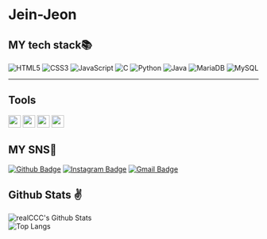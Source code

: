 # Jein-Jeon



<h2 align>MY tech stack📚</h2>
<p>
  <img alt="HTML5" src="https://img.shields.io/badge/-HTML5-red?style=for-the-badge&logo=html5&logoColor=ffffff" />
  <img alt="CSS3" src="https://img.shields.io/badge/-CSS3-blue?style=for-the-badge&logo=CSS3" />
  <img alt="JavaScript" src="https://img.shields.io/badge/-JavaScript-F7DF1E?style=for-the-badge&logo=JavaScript&logoColor=black" />
  <img alt="C" src="https://img.shields.io/badge/C-00599C?style=for-the-badge&logo=c&logoColor=white" />
  <img alt="Python" src="https://img.shields.io/badge/Python-3776AB?style=for-the-badge&logo=python&logoColor=white" />
  <img alt="Java" src="https://img.shields.io/badge/Java-007396.svg?&style=for-the-badge&logo=Java&logoColor=white" />
  <img alt="MariaDB" src="https://img.shields.io/badge/MariaDB-003545?style=for-the-badge&logo=MariaDB&logoColor=white" />
  <img alt="MySQL" src="https://img.shields.io/badge/MySQL-4479A1?style=for-the-badge&logo=MySQL&logoColor=white" />


</p>
<hr>

## Tools

[<img src="https://img.shields.io/badge/Eclipse%20IDE-2C2255.svg?&style=flat&logo=Eclipse%20IDE&logoColor=white" height="25">](https://www.eclipse.org/ide/)
[<img src="https://img.shields.io/badge/Visual%20Studio%20Code-007ACC.svg?&style=flat&logo=Visual%20Studio%20Code&logoColor=white" height="25">](https://code.visualstudio.com/)
[<img src="https://img.shields.io/badge/Android%20Studio-3DDC84.svg?&style=flat&logo=Android%20Studio&logoColor=white" height="25">](https://developer.android.com/studio)
[<img src="https://img.shields.io/badge/Spring-6DB33F?style=flat&logo=spring&logoColor=white" height="25">](https://spring.io/)





## MY SNS📲

[![Github Badge](https://img.shields.io/badge/GitHub-100000?style=flat&logo=github&logoColor=white)](https://github.com/realCCC)
[![Instagram Badge](https://img.shields.io/badge/-@zz.ii282-purple?style=flat&logo=instagram&logoColor=white&link=https://instagram.com/zz.ii282/)](https://instagram.com/zz.ii282)
[![Gmail Badge](https://img.shields.io/badge/wpdls2821@gmail.com-c14438?style=flat&logo=Gmail&logoColor=white&link=mailto:wpdls2821@gmail.com)](mailto:wpdls2821@gmail.com)
  
## Github Stats ✌
![realCCC's Github Stats](https://github-readme-stats.vercel.app/api?username=realCCC&count_private=true&show_icons=true&include_all_commits=true)  
![Top Langs](https://github-readme-stats.vercel.app/api/top-langs/?username=realCCC&hide=TeX&layout=compact)
